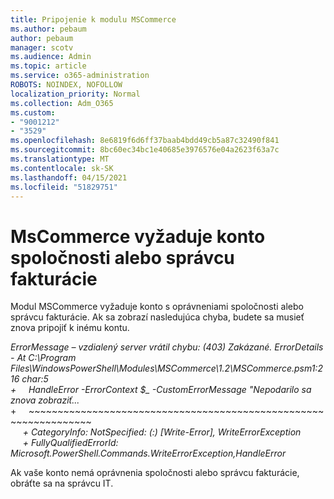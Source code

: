 ```yaml
---
title: Pripojenie k modulu MSCommerce
ms.author: pebaum
author: pebaum
manager: scotv
ms.audience: Admin
ms.topic: article
ms.service: o365-administration
ROBOTS: NOINDEX, NOFOLLOW
localization_priority: Normal
ms.collection: Adm_O365
ms.custom:
- "9001212"
- "3529"
ms.openlocfilehash: 8e6819f6d6ff37baab4bdd49cb5a87c32490f841
ms.sourcegitcommit: 8bc60ec34bc1e40685e3976576e04a2623f63a7c
ms.translationtype: MT
ms.contentlocale: sk-SK
ms.lasthandoff: 04/15/2021
ms.locfileid: "51829751"
---
```

# <a name="mscommerce-requires-a-company-or-billing-administrator-account"></a>MsCommerce vyžaduje konto spoločnosti alebo správcu fakturácie

Modul MSCommerce vyžaduje konto s oprávneniami spoločnosti alebo správcu fakturácie. Ak sa zobrazí nasledujúca chyba, budete sa musieť znova pripojiť k inému kontu.

*ErrorMessage – vzdialený server vrátil chybu: (403) Zakázané. ErrorDetails - At C:\Program Files\WindowsPowerShell\Modules\MSCommerce\1.2\MSCommerce.psm1:216 char:5*<br>
*+&nbsp;&nbsp;&nbsp;&nbsp;&nbsp;HandleError -ErrorContext $_ -CustomErrorMessage "Nepodarilo sa znova zobraziť...*<br>
\+&nbsp;&nbsp;&nbsp;&nbsp;&nbsp;~~~~~~~~~~~~~~~~~~~~~~~~~~~~~~~~~~~~~~~~~~~~~~~~~~~~~~~~~~~~~~~~~<br>
&nbsp;&nbsp;&nbsp;&nbsp;&nbsp;*+ CategoryInfo: NotSpecified: (:) [Write-Error], WriteErrorException*<br>
&nbsp;&nbsp;&nbsp;&nbsp;&nbsp;*+ FullyQualifiedErrorId: Microsoft.PowerShell.Commands.WriteErrorException,HandleError*

Ak vaše konto nemá oprávnenia spoločnosti alebo správcu fakturácie, obráťte sa na správcu IT.
